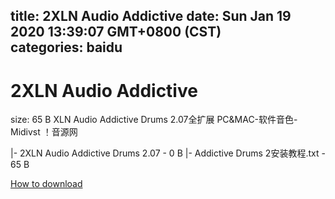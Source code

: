 
title: 2XLN Audio Addictive
date: Sun Jan 19 2020 13:39:07 GMT+0800 (CST)    
categories: baidu
---

# 2XLN Audio Addictive
size: 65 B
 XLN Audio Addictive Drums 2.07全扩展 PC&MAC-软件音色-Midivst ！音源网
 
|- 2XLN Audio Addictive Drums 2.07 - 0 B
|- Addictive Drums 2安装教程.txt - 65 B

[How to download](https://bpcam.bemobtrk.com/go/2ceec3aa-1ca2-46d6-b9ff-aaa5c184517c?jno=4364)